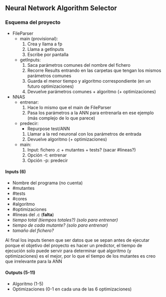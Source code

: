 ## Neural Network Algorithm Selector

### Esquema del proyecto
 - FileParser
    - main (provisional):
        1. Crea y llama a fp
        2. Llama a getInputs
        3. Escribe por pantalla
    - getInputs:
        1. Saca parámetros comunes del nombre del fichero
        2. Recorre Results entrando en las carpetas que tengan los mismos parámetros comunes
        3. Guarda el menor tiempo y algoritmo correspondiente (en un futuro optimizaciones)
        4. Devuelve parámetros comunes + algoritmo (+ optimizaciones)
 - NNAS
    - entrenar:
        1. Hace lo mismo que el main de FileParser
        2. Pasa los parámetros a la ANN para entrenarla en ese ejemplo (más complejo de lo que parece)
    - predecir:
        - Repurpose test/ANN
        1. Llamar a la red neuronal con los parámetros de entrada
        2. Devuelve algoritmo (+ optimizaciones)
    - main:
        1. Input: fichero .c + mutantes + tests? (sacar #lineas?)
        2. Opción -t: entrenar
        3. Opción -p: predecir

#### Inputs (6)
 - Nombre del programa (no cuenta)
 - #mutantes
 - #tests
 - #cores
 - #algoritmo
 - #optimizaciones
 - #lineas del .c (**falta**)
 - *tiempo total (tiempos totales?) (solo para entrenar)*
 - *tiempo de cada mutante? (solo para entrenar)*
 - *tamaño del fichero?*

Al final los inputs tienen que ser datos que se sepan antes de ejecutar porque el objetivo del proyecto es hacer un predictor, el tiempo de ejecución solo puede servir para determinar qué algoritmo (y optimizaciones) es el mejor, por lo que el tiempo de los mutantes es creo que irrelevante para la ANN

#### Outputs (5-11)
 - Algoritmo (1-5)
 - Optimizaciones (0-1 en cada una de las 6 optimizaciones)
